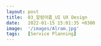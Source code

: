 ```yaml
---
layout: post
title:  03_알람어플_UI UX Design
date:   2022-01-15 15:01:35 +0300
image:  '/images/Alram.jpg'
tags:   [Service Planning]
---
```


<!--
Test Color : 
Red(Exciting)
yellow(Playful)
Blue(선호되는 컬러니까 테스트 / red,yellow랑 비교용)
 -->